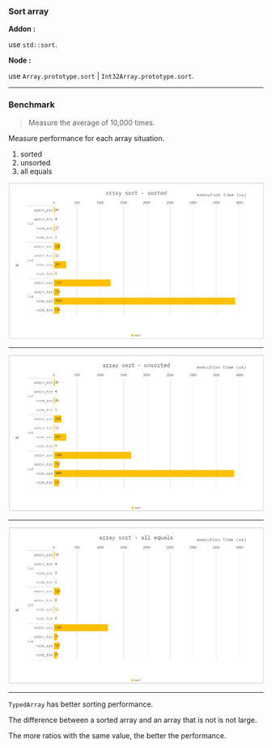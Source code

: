 ### Sort array

**Addon :**

use `std::sort`.

**Node :**

use `Array.prototype.sort` | `Int32Array.prototype.sort`.

---

### Benchmark

> Measure the average of 10,000 times.

Measure performance for each array situation.

1. sorted
2. unsorted
3. all equals

![](./resource/benchmark-sorted.png)

---

![](./resource/benchmark-unsorted.png)

---

![](./resource/benchmark-all-equals.png)

---

`TypedArray` has better sorting performance.

The difference between a sorted array and an array that is not is not large.

The more ratios with the same value, the better the performance.
